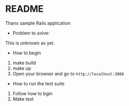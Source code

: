 # README

Thanx sample Rails application

* Problem to solve:

This is unknown as yet.

* How to begin

1. make build
2. make up
3. Open your browser and go to `http://localhost:3000`

* How to run the test suite

1. Follow how to bgin
2. Make test
